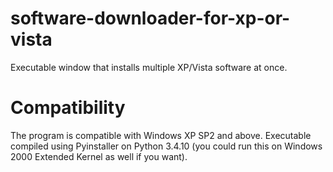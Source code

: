 # software-downloader-for-xp-or-vista
Executable window that installs multiple XP/Vista software at once. 


# Compatibility
The program is compatible with Windows XP SP2 and above. Executable compiled using Pyinstaller on Python 3.4.10 (you could run this on Windows 2000 Extended Kernel as well if you want). 
